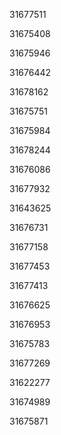 31677511

31675408

31675946

31676442

31678162

31675751

31675984

31678244

31676086

31677932

31643625

31676731

31677158

31677453

31677413

31676625

31676953

31675783

31677269

31622277

31674989

31675871

